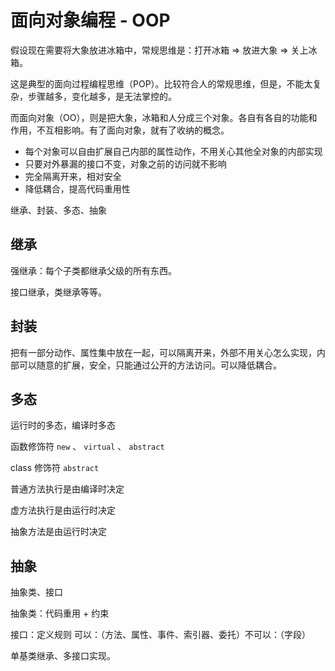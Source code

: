 # 面向对象编程 - OOP

假设现在需要将大象放进冰箱中，常规思维是：打开冰箱 => 放进大象 => 关上冰箱。

这是典型的面向过程编程思维（POP）。比较符合人的常规思维，但是，不能太复杂，步骤越多，变化越多，是无法掌控的。

而面向对象（OO），则是把大象，冰箱和人分成三个对象。各自有各自的功能和作用，不互相影响。有了面向对象，就有了收纳的概念。

- 每个对象可以自由扩展自己内部的属性动作，不用关心其他全对象的内部实现
- 只要对外暴漏的接口不变，对象之前的访问就不影响
- 完全隔离开来，相对安全
- 降低耦合，提高代码重用性

继承、封装、多态、抽象

## 继承

强继承：每个子类都继承父级的所有东西。

接口继承，类继承等等。

## 封装

把有一部分动作、属性集中放在一起，可以隔离开来，外部不用关心怎么实现，内部可以随意的扩展，安全，只能通过公开的方法访问。可以降低耦合。

## 多态

运行时的多态，编译时多态

函数修饰符 `new` 、 `virtual` 、 `abstract`

class 修饰符 `abstract`

普通方法执行是由编译时决定

虚方法执行是由运行时决定

抽象方法是由运行时决定

## 抽象

抽象类、接口

抽象类：代码重用 + 约束

接口：定义规则 可以：（方法、属性、事件、索引器、委托）不可以：（字段）

单基类继承、多接口实现。